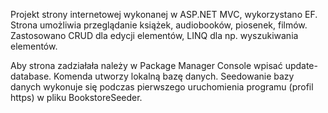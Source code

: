 Projekt strony internetowej wykonanej w ASP.NET MVC, wykorzystano EF. Strona umożliwia przeglądanie książek, audiobooków, piosenek, filmów. Zastosowano CRUD dla edycji elementów, LINQ dla np. wyszukiwania elementów.

Aby strona zadziałała należy w Package Manager Console wpisać update-database. Komenda utworzy lokalną bazę danych. Seedowanie bazy danych wykonuje się podczas pierwszego uruchomienia programu (profil https) w pliku BookstoreSeeder.
